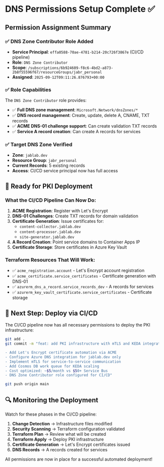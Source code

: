 # DNS Permissions Setup Complete ✅

## Permission Assignment Summary

### ✅ **DNS Zone Contributor Role Added**
- **Service Principal**: `effa0588-70ae-4781-b214-20c726f3867e` (CI/CD pipeline)
- **Role**: `DNS Zone Contributor`
- **Scope**: `/subscriptions/6b924609-f8c6-4bd2-a873-2b8f55596f67/resourceGroups/jabr_personal`
- **Assigned**: `2025-09-12T09:11:26.876793+00:00`

### ✅ **Role Capabilities**
The `DNS Zone Contributor` role provides:
- ✅ **Full DNS zone management**: `Microsoft.Network/dnsZones/*`
- ✅ **DNS record management**: Create, update, delete A, CNAME, TXT records
- ✅ **ACME DNS-01 challenge support**: Can create validation TXT records
- ✅ **Service A record creation**: Can create A records for services

### ✅ **Target DNS Zone Verified**
- **Zone**: `jablab.dev`
- **Resource Group**: `jabr_personal`
- **Current Records**: 5 existing records
- **Access**: CI/CD service principal now has full access

## 🎯 **Ready for PKI Deployment**

### What the CI/CD Pipeline Can Now Do:
1. **ACME Registration**: Register with Let's Encrypt
2. **DNS-01 Challenges**: Create TXT records for domain validation
3. **Certificate Generation**: Issue certificates for:
   - `content-collector.jablab.dev`
   - `content-processor.jablab.dev` 
   - `site-generator.jablab.dev`
4. **A Record Creation**: Point service domains to Container Apps IP
5. **Certificate Storage**: Store certificates in Azure Key Vault

### Terraform Resources That Will Work:
- ✅ `acme_registration.account` - Let's Encrypt account registration
- ✅ `acme_certificate.service_certificates` - Certificate generation with DNS-01
- ✅ `azurerm_dns_a_record.service_records_dev` - A records for services
- ✅ `azurerm_key_vault_certificate.service_certificates` - Certificate storage

## 🚀 **Next Step: Deploy via CI/CD**

The CI/CD pipeline now has all necessary permissions to deploy the PKI infrastructure:

```bash
git add .
git commit -m "feat: add PKI infrastructure with mTLS and KEDA integration

- Add Let's Encrypt certificate automation via ACME
- Configure Azure DNS integration for jablab.dev only
- Implement mTLS for service-to-service communication  
- Add Cosmos DB work queue for KEDA scaling
- Cost optimized: ~$5/month vs $50+ Service Bus
- DNS Zone Contributor role configured for CI/CD"

git push origin main
```

## 🔍 **Monitoring the Deployment**

Watch for these phases in the CI/CD pipeline:
1. **Change Detection** → Infrastructure files modified
2. **Security Scanning** → Terraform configuration validated
3. **Terraform Plan** → Review what will be created
4. **Terraform Apply** → Deploy PKI infrastructure
5. **Certificate Generation** → Let's Encrypt certificates issued
6. **DNS Records** → A records created for services

All permissions are now in place for a successful automated deployment!

